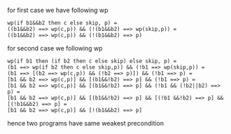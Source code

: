for first case we have following wp

```
wp(if b1&&b2 then c else skip, p) =
((b1&&b2) ==> wp(c,p)) && (!(b1&&b2) ==> wp(skip,p)) =
((b1&&b2) ==> wp(c,p)) && (!(b1&&b2) ==> p) 
```

for second case we following wp

```
wp(if b1 then (if b2 then c else skip) else skip, p) =
(b1 ==> wp(if b2 then c else skip,p)) && (!b1 ==> wp(skip,p)) = 
(b1 ==> [(b2 ==> wp(c,p)) && (!b2 ==> p)]) && (!b1 ==> p) = 
[b1 && b2 ==> wp(c,p)] && [(b1&&!b2) ==> p] && (!b1 ==> p) =
[b1 && b2 ==> wp(c,p)] && [(b1&&!b2) ==> p] && (!b1 && (!b2||b2) ==> p) =
[b1 && b2 ==> wp(c,p)] && [(b1&&!b2) ==> p] && [(!b1 &&!b2) ==> p] && [(!b1&&b2) ==> p] =
[b1 && b2 ==> wp(c,p)] && [!(b1&&b2) ==> p]
```

hence two programs have same weakest precondition
